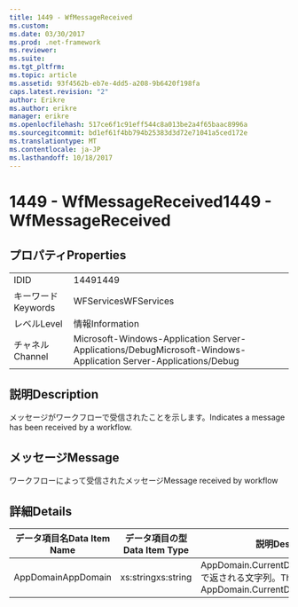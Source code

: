 ```yaml
---
title: 1449 - WfMessageReceived
ms.custom: 
ms.date: 03/30/2017
ms.prod: .net-framework
ms.reviewer: 
ms.suite: 
ms.tgt_pltfrm: 
ms.topic: article
ms.assetid: 93f4562b-eb7e-4dd5-a208-9b6420f198fa
caps.latest.revision: "2"
author: Erikre
ms.author: erikre
manager: erikre
ms.openlocfilehash: 517ce6f1c91eff544c8a013be2a4f65baac8996a
ms.sourcegitcommit: bd1ef61f4bb794b25383d3d72e71041a5ced172e
ms.translationtype: MT
ms.contentlocale: ja-JP
ms.lasthandoff: 10/18/2017
---
```

# <a name="1449---wfmessagereceived"></a><span data-ttu-id="b8202-102">1449 - WfMessageReceived</span><span class="sxs-lookup"><span data-stu-id="b8202-102">1449 - WfMessageReceived</span></span>
## <a name="properties"></a><span data-ttu-id="b8202-103">プロパティ</span><span class="sxs-lookup"><span data-stu-id="b8202-103">Properties</span></span>  
  
|||  
|-|-|  
|<span data-ttu-id="b8202-104">ID</span><span class="sxs-lookup"><span data-stu-id="b8202-104">ID</span></span>|<span data-ttu-id="b8202-105">1449</span><span class="sxs-lookup"><span data-stu-id="b8202-105">1449</span></span>|  
|<span data-ttu-id="b8202-106">キーワード</span><span class="sxs-lookup"><span data-stu-id="b8202-106">Keywords</span></span>|<span data-ttu-id="b8202-107">WFServices</span><span class="sxs-lookup"><span data-stu-id="b8202-107">WFServices</span></span>|  
|<span data-ttu-id="b8202-108">レベル</span><span class="sxs-lookup"><span data-stu-id="b8202-108">Level</span></span>|<span data-ttu-id="b8202-109">情報</span><span class="sxs-lookup"><span data-stu-id="b8202-109">Information</span></span>|  
|<span data-ttu-id="b8202-110">チャネル</span><span class="sxs-lookup"><span data-stu-id="b8202-110">Channel</span></span>|<span data-ttu-id="b8202-111">Microsoft-Windows-Application Server-Applications/Debug</span><span class="sxs-lookup"><span data-stu-id="b8202-111">Microsoft-Windows-Application Server-Applications/Debug</span></span>|  
  
## <a name="description"></a><span data-ttu-id="b8202-112">説明</span><span class="sxs-lookup"><span data-stu-id="b8202-112">Description</span></span>  
 <span data-ttu-id="b8202-113">メッセージがワークフローで受信されたことを示します。</span><span class="sxs-lookup"><span data-stu-id="b8202-113">Indicates a message has been received by a workflow.</span></span>  
  
## <a name="message"></a><span data-ttu-id="b8202-114">メッセージ</span><span class="sxs-lookup"><span data-stu-id="b8202-114">Message</span></span>  
 <span data-ttu-id="b8202-115">ワークフローによって受信されたメッセージ</span><span class="sxs-lookup"><span data-stu-id="b8202-115">Message received by workflow</span></span>  
  
## <a name="details"></a><span data-ttu-id="b8202-116">詳細</span><span class="sxs-lookup"><span data-stu-id="b8202-116">Details</span></span>  
  
|<span data-ttu-id="b8202-117">データ項目名</span><span class="sxs-lookup"><span data-stu-id="b8202-117">Data Item Name</span></span>|<span data-ttu-id="b8202-118">データ項目の型</span><span class="sxs-lookup"><span data-stu-id="b8202-118">Data Item Type</span></span>|<span data-ttu-id="b8202-119">説明</span><span class="sxs-lookup"><span data-stu-id="b8202-119">Description</span></span>|  
|--------------------|--------------------|-----------------|  
|<span data-ttu-id="b8202-120">AppDomain</span><span class="sxs-lookup"><span data-stu-id="b8202-120">AppDomain</span></span>|<span data-ttu-id="b8202-121">xs:string</span><span class="sxs-lookup"><span data-stu-id="b8202-121">xs:string</span></span>|<span data-ttu-id="b8202-122">AppDomain.CurrentDomain.FriendlyName で返される文字列。</span><span class="sxs-lookup"><span data-stu-id="b8202-122">The string returned by AppDomain.CurrentDomain.FriendlyName.</span></span>|
